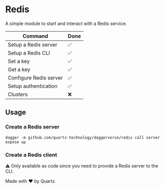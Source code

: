 # Redis

A simple module to start and interact with a Redis service.

| Command                | Done |
|------------------------|------|
| Setup a Redis server   | ✅    |
| Setup a Redis CLI      | ✅    |
| Set a key              | ✅    |
| Get a key              | ✅    |
| Configure Redis server | ✅    |
| Setup authentication   | ✅    |
| Clusters               | ❌    |

## Usage

### Create a Redis server

```shell
dagger -m github.com/quartz-technology/daggerverse/redis call server expose up
```

### Create a Redis client

⚠️ Only available as code since you need to provide a Redis server to the CLI.

Made with ❤️ by Quartz.
